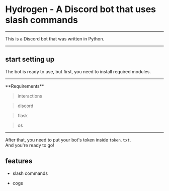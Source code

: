 # Hydrogen - A Discord bot that uses slash commands

<hr>
This is a Discord bot that was written in Python. <br>
<hr>

## start setting up

The bot is ready to use, but first, you need to install required modules.
<hr>
**Requirements**

> interactions

> discord

> flask

> os
<hr>

After that, you need to put your bot's token inside `token.txt`. <br>
And you're ready to go!

## features

- slash commands

- cogs
